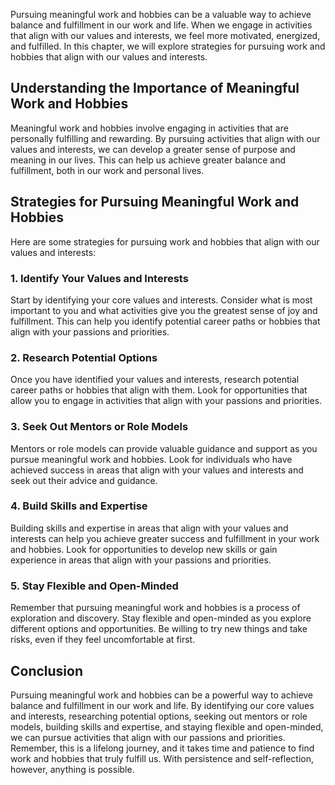 
Pursuing meaningful work and hobbies can be a valuable way to achieve balance and fulfillment in our work and life. When we engage in activities that align with our values and interests, we feel more motivated, energized, and fulfilled. In this chapter, we will explore strategies for pursuing work and hobbies that align with our values and interests.

Understanding the Importance of Meaningful Work and Hobbies
-----------------------------------------------------------

Meaningful work and hobbies involve engaging in activities that are personally fulfilling and rewarding. By pursuing activities that align with our values and interests, we can develop a greater sense of purpose and meaning in our lives. This can help us achieve greater balance and fulfillment, both in our work and personal lives.

Strategies for Pursuing Meaningful Work and Hobbies
---------------------------------------------------

Here are some strategies for pursuing work and hobbies that align with our values and interests:

### 1. Identify Your Values and Interests

Start by identifying your core values and interests. Consider what is most important to you and what activities give you the greatest sense of joy and fulfillment. This can help you identify potential career paths or hobbies that align with your passions and priorities.

### 2. Research Potential Options

Once you have identified your values and interests, research potential career paths or hobbies that align with them. Look for opportunities that allow you to engage in activities that align with your passions and priorities.

### 3. Seek Out Mentors or Role Models

Mentors or role models can provide valuable guidance and support as you pursue meaningful work and hobbies. Look for individuals who have achieved success in areas that align with your values and interests and seek out their advice and guidance.

### 4. Build Skills and Expertise

Building skills and expertise in areas that align with your values and interests can help you achieve greater success and fulfillment in your work and hobbies. Look for opportunities to develop new skills or gain experience in areas that align with your passions and priorities.

### 5. Stay Flexible and Open-Minded

Remember that pursuing meaningful work and hobbies is a process of exploration and discovery. Stay flexible and open-minded as you explore different options and opportunities. Be willing to try new things and take risks, even if they feel uncomfortable at first.

Conclusion
----------

Pursuing meaningful work and hobbies can be a powerful way to achieve balance and fulfillment in our work and life. By identifying our core values and interests, researching potential options, seeking out mentors or role models, building skills and expertise, and staying flexible and open-minded, we can pursue activities that align with our passions and priorities. Remember, this is a lifelong journey, and it takes time and patience to find work and hobbies that truly fulfill us. With persistence and self-reflection, however, anything is possible.
